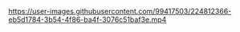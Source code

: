 


https://user-images.githubusercontent.com/99417503/224812366-eb5d1784-3b54-4f86-ba4f-3076c51baf3e.mp4

